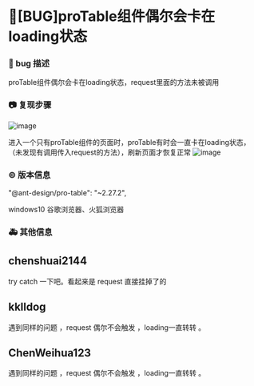 # 🐛[BUG]proTable组件偶尔会卡在loading状态

### 🐛 bug 描述

proTable组件偶尔会卡在loading状态，request里面的方法未被调用

### 📷 复现步骤

![image](https://user-images.githubusercontent.com/34149452/156723312-8e20476d-ba4c-41fa-9b1a-9a3c50b3fb74.png)

进入一个只有proTable组件的页面时，proTable有时会一直卡在loading状态，（未发现有调用传入request的方法），刷新页面才恢复正常
![image](https://user-images.githubusercontent.com/34149452/156723430-16bf433a-e44f-4b23-8560-3345c7115142.png)

### © 版本信息

"@ant-design/pro-table": "~2.27.2",

windows10 谷歌浏览器、火狐浏览器

### 🚑 其他信息

<!--
如截图等其他信息可以贴在这里
-->

## chenshuai2144

try catch 一下吧。看起来是 request 直接挂掉了的

## kklldog

遇到同样的问题 ，request 偶尔不会触发 ，loading一直转转 。

## ChenWeihua123

遇到同样的问题 ，request 偶尔不会触发 ，loading一直转转 。
